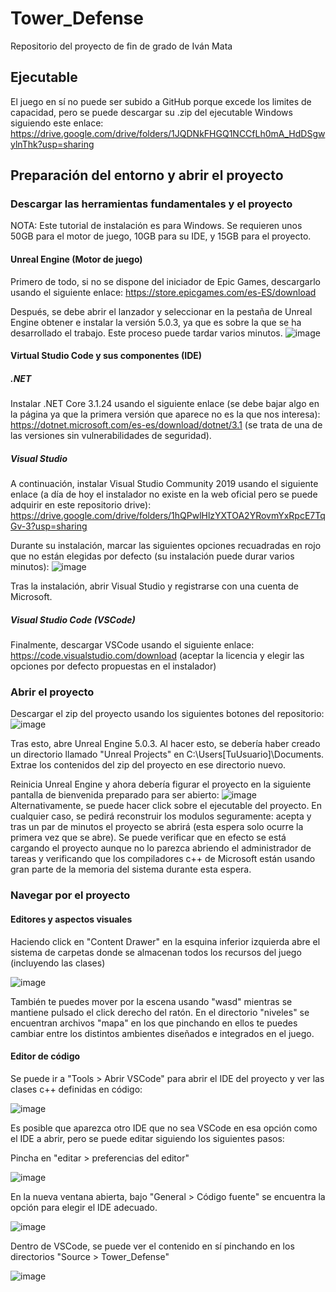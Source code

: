 # Tower_Defense

Repositorio del proyecto de fin de grado de Iván Mata

## Ejecutable

El juego en sí no puede ser subido a GitHub porque excede los limites de capacidad, pero se puede descargar su .zip del ejecutable Windows siguiendo este enlace: https://drive.google.com/drive/folders/1JQDNkFHGQ1NCCfLh0mA_HdDSgwylnThk?usp=sharing

## Preparación del entorno y abrir el proyecto

### Descargar las herramientas fundamentales y el proyecto
NOTA: Este tutorial de instalación es para Windows. Se requieren unos 50GB para el motor de juego, 10GB para su IDE, y 15GB para el proyecto.




#### Unreal Engine (Motor de juego)
Primero de todo, si no se dispone del iniciador de Epic Games, descargarlo usando el siguiente enlace: https://store.epicgames.com/es-ES/download

Después, se debe abrir el lanzador y seleccionar en la pestaña de Unreal Engine obtener e instalar la versión 5.0.3, ya que es sobre la que se ha desarrollado el trabajo. Este proceso puede tardar varios minutos.
![image](https://github.com/user-attachments/assets/01d4b7ad-3101-43ff-b632-7c585ce67f0d)

#### Virtual Studio Code y sus componentes (IDE)

##### .NET
Instalar .NET Core 3.1.24 usando el siguiente enlace (se debe bajar algo en la página ya que la primera versión que aparece no es la que nos interesa): https://dotnet.microsoft.com/es-es/download/dotnet/3.1 (se trata de una de las versiones sin vulnerabilidades de seguridad). 

##### Visual Studio
A continuación, instalar Visual Studio Community 2019 usando el siguiente enlace (a día de hoy el instalador no existe en la web oficial pero se puede adquirir en este repositorio drive): https://drive.google.com/drive/folders/1hQPwlHlzYXTOA2YRovmYxRpcE7TqGv-3?usp=sharing

Durante su instalación, marcar las siguientes opciones recuadradas en rojo que no están elegidas por defecto (su instalación puede durar varios minutos): ![image](https://github.com/user-attachments/assets/adebf3f5-53fe-42e2-8e77-9461c0e4d8d2)


Tras la instalación, abrir Visual Studio y registrarse con una cuenta de Microsoft.

##### Visual Studio Code (VSCode)

Finalmente, descargar VSCode usando el siguiente enlace: https://code.visualstudio.com/download (aceptar la licencia y elegir las opciones por defecto propuestas en el instalador)


### Abrir el proyecto

Descargar el zip del proyecto usando los siguientes botones del repositorio: ![image](https://github.com/user-attachments/assets/2444786a-bb66-4946-aa3d-de8c7107855b)



Tras esto, abre Unreal Engine 5.0.3. Al hacer esto, se debería haber creado un directorio llamado "Unreal Projects" en C:\Users\[TuUsuario]\Documents. Extrae los contenidos del zip del proyecto en ese directorio nuevo.

Reinicia Unreal Engine y ahora debería figurar el proyecto en la siguiente pantalla de bienvenida preparado para ser abierto: ![image](https://github.com/user-attachments/assets/2e69a358-ed2c-4a1d-a7b7-cb050ea95f38)  Alternativamente, se puede hacer click sobre el ejecutable del proyecto. En cualquier caso, se pedirá reconstruir los modulos seguramente: acepta y tras un par de minutos el proyecto se abrirá (esta espera solo ocurre la primera vez que se abre). Se puede verificar que en efecto se está cargando el proyecto aunque no lo parezca abriendo el administrador de tareas y verificando que los compiladores c++ de Microsoft están usando gran parte de la memoria del sistema durante esta espera.


### Navegar por el proyecto

#### Editores y aspectos visuales

Haciendo click en "Content Drawer" en la esquina inferior izquierda abre el sistema de carpetas donde se almacenan todos los recursos del juego (incluyendo las clases)

![image](https://github.com/user-attachments/assets/e9c4cfb5-8c46-44ab-8673-6dc47d92183c)

También te puedes mover por la escena usando "wasd" mientras se mantiene pulsado el click derecho del ratón.
En el directorio "niveles" se encuentran archivos "mapa" en los que pinchando en ellos te puedes cambiar entre los distintos ambientes diseñados e integrados en el juego.

#### Editor de código

Se puede ir a "Tools > Abrir VSCode" para abrir el IDE del proyecto y ver las clases c++ definidas en código:

![image](https://github.com/user-attachments/assets/aec8a406-0150-40c1-a5c9-15125f2a4e52)

Es posible que aparezca otro IDE que no sea VSCode en esa opción como el IDE a abrir, pero se puede editar siguiendo los siguientes pasos:

Pincha en "editar > preferencias del editor"

![image](https://github.com/user-attachments/assets/8f9aed66-8c40-4ff9-bc3f-87233443fa74)

En la nueva ventana abierta, bajo "General > Código fuente" se encuentra la opción para elegir el IDE adecuado.

![image](https://github.com/user-attachments/assets/0d56f2dc-8132-4e27-9d52-481d4bfd8d2f)


Dentro de VSCode, se puede ver el contenido en sí pinchando en los directorios "Source > Tower_Defense"

![image](https://github.com/user-attachments/assets/0a1ff5f6-0731-4098-a198-6b765237a3f5)






